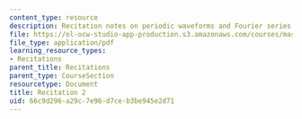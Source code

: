 ```yaml
---
content_type: resource
description: Recitation notes on periodic waveforms and Fourier series.
file: https://ol-ocw-studio-app-production.s3.amazonaws.com/courses/mas-160-signals-systems-and-information-for-media-technology-fall-2007/66c9d296a29c7e96d7ceb3be945e2d71_rec2.pdf
file_type: application/pdf
learning_resource_types:
- Recitations
parent_title: Recitations
parent_type: CourseSection
resourcetype: Document
title: Recitation 2
uid: 66c9d296-a29c-7e96-d7ce-b3be945e2d71
---
```

